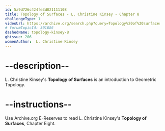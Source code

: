 ```yaml
---
id: 5a9d726c424fe3d021111108
title: Topology of Surfaces - L. Christine Kinsey - Chapter 8
challengeType: 1
videoUrl: https://archive.org/search.php?query=Topology%20of%20surfaces%20kinsey
# forumTopicId: 301086
dashedName: topology-kinsey-8
ghissue: 206
womenAuthor:  L. Christine Kinsey 
---
```


# --description--

 L. Christine Kinsey's __Topology of Surfaces__ is an introduction to Geometric Topology.

# --instructions--

Use Archive.org E-Reserves to read L. Christine Kinsey's __Topology of Surfaces__, Chapter Eight. 